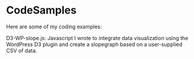 # CodeSamples

Here are some of my coding examples:

D3-WP-slope.js: Javascript I wrote to integrate data visualization using the WordPress D3 plugin and create a slopegraph based on a user-supplied CSV of data.
